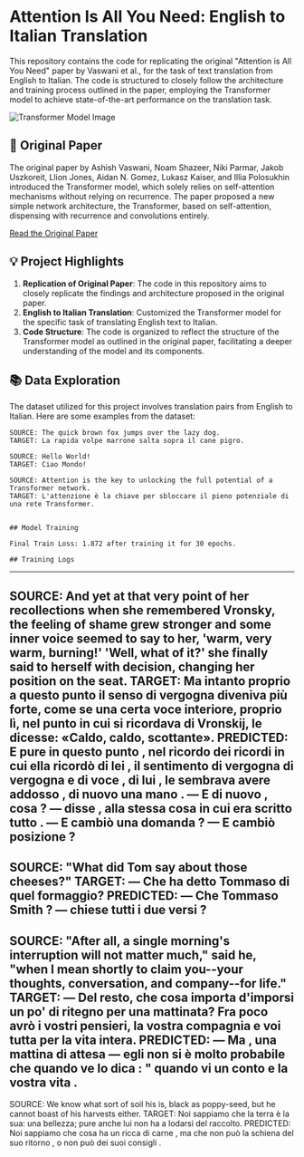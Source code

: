 # Attention Is All You Need: English to Italian Translation

This repository contains the code for replicating the original "Attention is All You Need" paper by Vaswani et al., for the task of text translation from English to Italian. The code is structured to closely follow the architecture and training process outlined in the paper, employing the Transformer model to achieve state-of-the-art performance on the translation task.

![Transformer Model Image](transformer_image.png)

## 📄 Original Paper

The original paper by Ashish Vaswani, Noam Shazeer, Niki Parmar, Jakob Uszkoreit, Llion Jones, Aidan N. Gomez, Lukasz Kaiser, and Illia Polosukhin introduced the Transformer model, which solely relies on self-attention mechanisms without relying on recurrence. The paper proposed a new simple network architecture, the Transformer, based on self-attention, dispensing with recurrence and convolutions entirely.

[Read the Original Paper](https://arxiv.org/abs/1706.03762)

## 💡 Project Highlights

1. **Replication of Original Paper**: The code in this repository aims to closely replicate the findings and architecture proposed in the original paper.
2. **English to Italian Translation**: Customized the Transformer model for the specific task of translating English text to Italian.
3. **Code Structure**: The code is organized to reflect the structure of the Transformer model as outlined in the original paper, facilitating a deeper understanding of the model and its components.

## 📚 Data Exploration

The dataset utilized for this project involves translation pairs from English to Italian. Here are some examples from the dataset:

```plaintext
SOURCE: The quick brown fox jumps over the lazy dog.
TARGET: La rapida volpe marrone salta sopra il cane pigro.

SOURCE: Hello World!
TARGET: Ciao Mondo!

SOURCE: Attention is the key to unlocking the full potential of a Transformer network.
TARGET: L'attenzione è la chiave per sbloccare il pieno potenziale di una rete Transformer.


## Model Training

Final Train Loss: 1.872 after training it for 30 epochs.

## Training Logs
```
--------------------------------------------------------------------------------
SOURCE: And yet at that very point of her recollections when she remembered Vronsky, the feeling of shame grew stronger and some inner voice seemed to say to her, 'warm, very warm, burning!' 'Well, what of it?' she finally said to herself with decision, changing her position on the seat.
TARGET: Ma intanto proprio a questo punto il senso di vergogna diveniva più forte, come se una certa voce interiore, proprio lì, nel punto in cui si ricordava di Vronskij, le dicesse: «Caldo, caldo, scottante».
PREDICTED: E pure in questo punto , nel ricordo dei ricordi in cui ella ricordò di lei , il sentimento di vergogna di vergogna e di voce , di lui , le sembrava avere addosso , di nuovo una mano . — E di nuovo , cosa ? — disse , alla stessa cosa in cui era scritto tutto . — E cambiò una domanda ? — E cambiò posizione ?
--------------------------------------------------------------------------------
SOURCE: "What did Tom say about those cheeses?"
TARGET: — Che ha detto Tommaso di quel formaggio?
PREDICTED: — Che Tommaso Smith ? — chiese tutti i due versi ?
--------------------------------------------------------------------------------
SOURCE: "After all, a single morning's interruption will not matter much," said he, "when I mean shortly to claim you--your thoughts, conversation, and company--for life."
TARGET: — Del resto, che cosa importa d'imporsi un po' di ritegno per una mattinata? Fra poco avrò i vostri pensieri, la vostra compagnia e voi tutta per la vita intera.
PREDICTED: — Ma , una mattina di attesa — egli non si è molto probabile che quando ve lo dica : " quando vi un conto e la vostra vita .
--------------------------------------------------------------------------------
SOURCE: We know what sort of soil his is, black as poppy-seed, but he cannot boast of his harvests either.
TARGET: Noi sappiamo che la terra è la sua: una bellezza; pure anche lui non ha a lodarsi del raccolto.
PREDICTED: Noi sappiamo che cosa ha un ricca di carne , ma che non può la schiena del suo ritorno , o non può dei suoi consigli .
```
